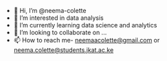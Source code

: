 - 👋 Hi, I’m @neema-colette
- 👀 I’m interested in data analysis
- 🌱 I’m currently learning data science and analytics
- 💞️ I’m looking to collaborate on ...
- 📫 How to reach me- neemaacolette@gmail.com or neema.colette@students.jkat.ac.ke

<!---
neema-colette/neema-colette is a ✨ special ✨ repository because its `README.md` (this file) appears on your GitHub profile.
You can click the Preview link to take a look at your changes.
--->
